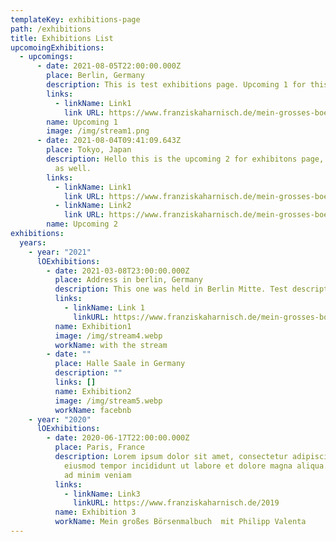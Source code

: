 ```yaml
---
templateKey: exhibitions-page
path: /exhibitions
title: Exhibitions List
upcomoingExhibitions:
  - upcomings:
      - date: 2021-08-05T22:00:00.000Z
        place: Berlin, Germany
        description: This is test exhibitions page. Upcoming 1 for this page.
        links:
          - linkName: Link1
            link URL: https://www.franziskaharnisch.de/mein-grosses-boersenmalbuch
        name: Upcoming 1
        image: /img/stream1.png
      - date: 2021-08-04T09:41:09.643Z
        place: Tokyo, Japan
        description: Hello this is the upcoming 2 for exhibitons page, you can edit here
          as well.
        links:
          - linkName: Link1
            link URL: https://www.franziskaharnisch.de/mein-grosses-boersenmalbuch
          - linkName: Link2
            link URL: https://www.franziskaharnisch.de/mein-grosses-boersenmalbuch
        name: Upcoming 2
exhibitions:
  years:
    - year: "2021"
      lOExhibitions:
        - date: 2021-03-08T23:00:00.000Z
          place: Address in berlin, Germany
          description: This one was held in Berlin Mitte. Test description.
          links:
            - linkName: Link 1
              linkURL: https://www.franziskaharnisch.de/mein-grosses-boersenmalbuch
          name: Exhibition1
          image: /img/stream4.webp
          workName: with the stream
        - date: ""
          place: Halle Saale in Germany
          description: ""
          links: []
          name: Exhibition2
          image: /img/stream5.webp
          workName: facebnb
    - year: "2020"
      lOExhibitions:
        - date: 2020-06-17T22:00:00.000Z
          place: Paris, France
          description: Lorem ipsum dolor sit amet, consectetur adipiscing elit, sed do
            eiusmod tempor incididunt ut labore et dolore magna aliqua. Ut enim
            ad minim veniam
          links:
            - linkName: Link3
              linkURL: https://www.franziskaharnisch.de/2019
          name: Exhibition 3
          workName: Mein großes Börsenmalbuch  mit Philipp Valenta
---
```

